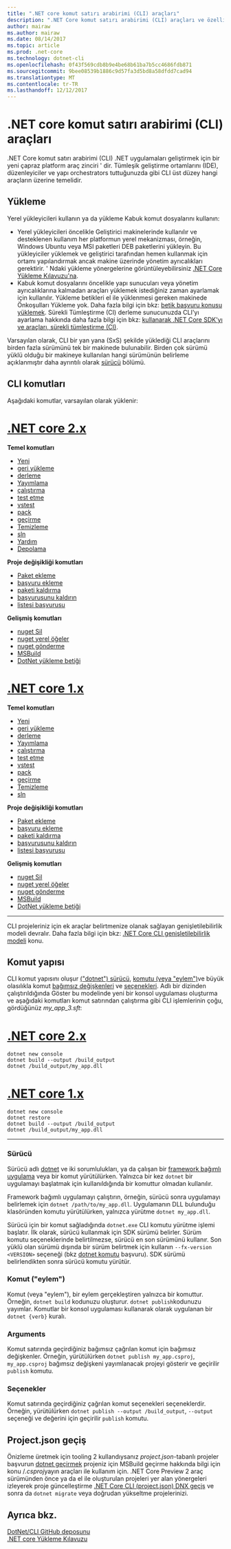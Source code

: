 ```yaml
---
title: ".NET core komut satırı arabirimi (CLI) araçları"
description: ".NET Core komut satırı arabirimi (CLI) araçları ve özelliklerinin genel bakış."
author: mairaw
ms.author: mairaw
ms.date: 08/14/2017
ms.topic: article
ms.prod: .net-core
ms.technology: dotnet-cli
ms.openlocfilehash: 0f43f569cdb8b9e4be68b61ba7b5cc4686fdb871
ms.sourcegitcommit: 9bee08539b1886c9d57fa3d5bd8a58dfdd7cad94
ms.translationtype: MT
ms.contentlocale: tr-TR
ms.lasthandoff: 12/12/2017
---
```

# <a name="net-core-command-line-interface-cli-tools"></a>.NET core komut satırı arabirimi (CLI) araçları

.NET Core komut satırı arabirimi (CLI) .NET uygulamaları geliştirmek için bir yeni çapraz platform araç zinciri ' dir. Tümleşik geliştirme ortamlarını (IDE), düzenleyiciler ve yapı orchestrators tuttuğunuzda gibi CLI üst düzey hangi araçların üzerine temelidir.

## <a name="installation"></a>Yükleme

Yerel yükleyicileri kullanın ya da yükleme Kabuk komut dosyalarını kullanın:

* Yerel yükleyicileri öncelikle Geliştirici makinelerinde kullanılır ve desteklenen kullanım her platformun yerel mekanizması, örneğin, Windows Ubuntu veya MSI paketleri DEB paketlerini yükleyin. Bu yükleyiciler yüklemek ve geliştirici tarafından hemen kullanmak için ortamı yapılandırmak ancak makine üzerinde yönetim ayrıcalıkları gerektirir. ' Ndaki yükleme yönergelerine görüntüleyebilirsiniz [.NET Core Yükleme Kılavuzu'na](https://aka.ms/dotnetcoregs).
* Kabuk komut dosyalarını öncelikle yapı sunucuları veya yönetim ayrıcalıklarına kalmadan araçları yüklemek istediğiniz zaman ayarlamak için kullanılır. Yükleme betikleri el ile yüklenmesi gereken makinede Önkoşulları Yükleme yok. Daha fazla bilgi için bkz: [betik başvuru konusu yüklemek](dotnet-install-script.md). Sürekli Tümleştirme (CI) derleme sunucunuzda CLI'yı ayarlama hakkında daha fazla bilgi için bkz: [kullanarak .NET Core SDK'yı ve araçları, sürekli tümleştirme (CI)](using-ci-with-cli.md).

Varsayılan olarak, CLI bir yan yana (SxS) şekilde yüklediği CLI araçlarını birden fazla sürümünü tek bir makinede bulunabilir. Birden çok sürümü yüklü olduğu bir makineye kullanılan hangi sürümünün belirleme açıklanmıştır daha ayrıntılı olarak [sürücü](#driver) bölümü.

## <a name="cli-commands"></a>CLI komutları

Aşağıdaki komutlar, varsayılan olarak yüklenir:

# <a name="net-core-2xtabnetcore2x"></a>[.NET core 2.x](#tab/netcore2x)

**Temel komutları**

* [Yeni](dotnet-new.md)
* [geri yükleme](dotnet-restore.md)
* [derleme](dotnet-build.md)
* [Yayımlama](dotnet-publish.md)
* [çalıştırma](dotnet-run.md)
* [test etme](dotnet-test.md)
* [vstest](dotnet-vstest.md)
* [pack](dotnet-pack.md)
* [geçirme](dotnet-migrate.md)
* [Temizleme](dotnet-clean.md)
* [sln](dotnet-sln.md)
* [Yardım](dotnet-help.md)
* [Depolama](dotnet-store.md)

**Proje değişikliği komutları**

* [Paket ekleme](dotnet-add-package.md)
* [başvuru ekleme](dotnet-add-reference.md)
* [paketi kaldırma](dotnet-remove-package.md)
* [başvurusunu kaldırın](dotnet-remove-reference.md)
* [listesi başvurusu](dotnet-list-reference.md)

**Gelişmiş komutları**

* [nuget Sil](dotnet-nuget-delete.md)
* [nuget yerel öğeler](dotnet-nuget-locals.md)
* [nuget gönderme](dotnet-nuget-push.md)
* [MSBuild](dotnet-msbuild.md)
* [DotNet yükleme betiği](dotnet-install-script.md)

# <a name="net-core-1xtabnetcore1x"></a>[.NET core 1.x](#tab/netcore1x)

**Temel komutları**

* [Yeni](dotnet-new.md)
* [geri yükleme](dotnet-restore.md)
* [derleme](dotnet-build.md)
* [Yayımlama](dotnet-publish.md)
* [çalıştırma](dotnet-run.md)
* [test etme](dotnet-test.md)
* [vstest](dotnet-vstest.md)
* [pack](dotnet-pack.md)
* [geçirme](dotnet-migrate.md)
* [Temizleme](dotnet-clean.md)
* [sln](dotnet-sln.md)

**Proje değişikliği komutları**

* [Paket ekleme](dotnet-add-package.md)
* [başvuru ekleme](dotnet-add-reference.md)
* [paketi kaldırma](dotnet-remove-package.md)
* [başvurusunu kaldırın](dotnet-remove-reference.md)
* [listesi başvurusu](dotnet-list-reference.md)

**Gelişmiş komutları**

* [nuget Sil](dotnet-nuget-delete.md)
* [nuget yerel öğeler](dotnet-nuget-locals.md)
* [nuget gönderme](dotnet-nuget-push.md)
* [MSBuild](dotnet-msbuild.md)
* [DotNet yükleme betiği](dotnet-install-script.md)

---

CLI projeleriniz için ek araçlar belirtmenize olanak sağlayan genişletilebilirlik modeli devralır. Daha fazla bilgi için bkz: [.NET Core CLI genişletilebilirlik modeli](extensibility.md) konu.

## <a name="command-structure"></a>Komut yapısı

CLI komut yapısını oluşur [("dotnet") sürücü](#driver), [komutu (veya "eylem")](#command-verb)ve büyük olasılıkla komut [bağımsız değişkenleri](#arguments) ve [seçenekleri](#options). Adlı bir dizinden çalıştırıldığında Göster bu modelinde yeni bir konsol uygulaması oluşturma ve aşağıdaki komutları komut satırından çalıştırma gibi CLI işlemlerinin çoğu, gördüğünüz *my_app_3.sft*:

# <a name="net-core-2xtabnetcore2x"></a>[.NET core 2.x](#tab/netcore2x)

```console
dotnet new console
dotnet build --output /build_output
dotnet /build_output/my_app.dll
```

# <a name="net-core-1xtabnetcore1x"></a>[.NET core 1.x](#tab/netcore1x)

```console
dotnet new console
dotnet restore
dotnet build --output /build_output
dotnet /build_output/my_app.dll
```


---

### <a name="driver"></a>Sürücü

Sürücü adlı [dotnet](dotnet.md) ve iki sorumlulukları, ya da çalışan bir [framework bağımlı uygulama](../deploying/index.md) veya bir komut yürütülürken. Yalnızca bir kez `dotnet` bir uygulamayı başlatmak için kullanıldığında bir komuttur olmadan kullanılır.

Framework bağımlı uygulamayı çalıştırın, örneğin, sürücü sonra uygulamayı belirlemek için `dotnet /path/to/my_app.dll`. Uygulamanın DLL bulunduğu klasöründen komutu yürütülürken, yalnızca yürütme `dotnet my_app.dll`.

Sürücü için bir komut sağladığında `dotnet.exe` CLI komutu yürütme işlemi başlatır. İlk olarak, sürücü kullanmak için SDK sürümü belirler. Sürüm komutu seçeneklerinde belirtilmezse, sürücü en son sürümünü kullanır. Son yüklü olan sürümü dışında bir sürüm belirtmek için kullanın `--fx-version <VERSION>` seçeneği (bkz [dotnet komutu](dotnet.md) başvuru). SDK sürümü belirlendikten sonra sürücü komutu yürütür.

### <a name="command-verb"></a>Komut ("eylem")

Komut (veya "eylem"), bir eylem gerçekleştiren yalnızca bir komuttur. Örneğin, `dotnet build` kodunuzu oluşturur. `dotnet publish`kodunuzu yayımlar. Komutlar bir konsol uygulaması kullanarak olarak uygulanan bir `dotnet {verb}` kuralı.

### <a name="arguments"></a>Arguments

Komut satırında geçirdiğiniz bağımsız çağrılan komut için bağımsız değişkenler. Örneğin, yürütülürken `dotnet publish my_app.csproj`, `my_app.csproj` bağımsız değişkeni yayımlanacak projeyi gösterir ve geçirilir `publish` komutu.

### <a name="options"></a>Seçenekler

Komut satırında geçirdiğiniz çağrılan komut seçenekleri seçeneklerdir. Örneğin, yürütülürken `dotnet publish --output /build_output`, `--output` seçeneği ve değerini için geçirilir `publish` komutu. 

## <a name="migration-from-projectjson"></a>Project.json geçiş

Önizleme üretmek için tooling 2 kullandıysanız *project.json*-tabanlı projeler başvurun [dotnet geçirmek](dotnet-migrate.md) projeniz için MSBuild geçirme hakkında bilgi için konu /*.csproj*yayın araçları ile kullanım için. .NET Core Preview 2 araç sürümünden önce ya da el ile oluşturulan projeleri yer alan yönergeleri izleyerek proje güncelleştirme [.NET Core CLI (project.json) DNX geçiş](../migration/from-dnx.md) ve sonra da `dotnet migrate` veya doğrudan yükseltme projelerinizi.

## <a name="see-also"></a>Ayrıca bkz.

 [DotNet/CLI GitHub deposunu](https://github.com/dotnet/cli/)  
 [.NET core Yükleme Kılavuzu](https://aka.ms/dotnetcoregs)  
